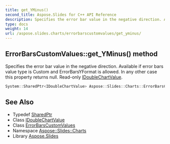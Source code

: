 ```yaml
---
title: get_YMinus()
second_title: Aspose.Slides for C++ API Reference
description: Specifies the error bar value in the negative direction. Available if error bars value type is Custom and ErrorBarsYFormat is allowed. In any other case this property returns null. Read-only IDoubleChartValue.
type: docs
weight: 14
url: /aspose.slides.charts/errorbarscustomvalues/get_yminus/
---
```

## ErrorBarsCustomValues::get_YMinus() method


Specifies the error bar value in the negative direction. Available if error bars value type is Custom and ErrorBarsYFormat is allowed. In any other case this property returns null. Read-only [IDoubleChartValue](../../idoublechartvalue/).

```cpp
System::SharedPtr<IDoubleChartValue> Aspose::Slides::Charts::ErrorBarsCustomValues::get_YMinus() override
```

## See Also

* Typedef [SharedPtr](../../../system/sharedptr/)
* Class [IDoubleChartValue](../../idoublechartvalue/)
* Class [ErrorBarsCustomValues](../)
* Namespace [Aspose::Slides::Charts](../../)
* Library [Aspose.Slides](../../../)